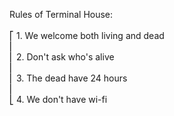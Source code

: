 Rules of Terminal House:<br>
<br>
⎡ 1. We welcome both living and dead<br>
⎢<br>
⎢ 2. Don't ask who's alive<br>
⎢<br>
⎢ 3. The dead have 24 hours<br>
⎢<br>
⎣ 4. We don't have wi-fi
